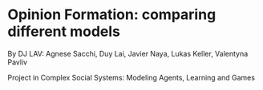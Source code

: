 # Opinion Formation: comparing different models

By DJ LAV: Agnese Sacchi, Duy Lai, Javier Naya, Lukas Keller, Valentyna Pavliv

Project in Complex Social Systems: Modeling Agents, Learning and Games


